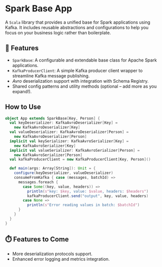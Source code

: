 # Spark Base App

A `Scala` library that provides a unified base for Spark applications using Kafka. It includes reusable abstractions and configurations to help you focus on your business logic rather than boilerplate.

## 🚀 Features

- `SparkBase`: A configurable and extendable base class for Apache Spark applications.
- `KafkaProducerClient`: A simple Kafka producer client wrapper to streamline Kafka message publishing.
- _Avro_ deserialization support with integration with Schema Registry.
- Shared config patterns and utility methods (optional – add more as you expand!).

## How to Use

````scala
object App extends SparkBase[Key, Person] {
  val keyDeserializer: KafkaAvroDeserializer[Key] =
    new KafkaAvroDeserializer[Key]
  val valueDeserializer: KafkaAvroDeserializer[Person] =
    new KafkaAvroDeserializer[Person]
  implicit val keySerializer: KafkaAvroSerializer[Key] =
    new KafkaAvroSerializer[Key]
  implicit val valueSerializer: KafkaAvroSerializer[Person] =
    new KafkaAvroSerializer[Person]
  val kafkaProducerClient = new KafkaProducerClient[Key, Person]()

  def main(args: Array[String]): Unit = {
    configure(keyDeserializer, valueDeserializer)
    consumeFromKafka { case (messages, batchId) =>
      messages.foreach {
        case Some((key, value, headers)) =>
          println(s"key: $key, value: $value, headers: $headers")
          kafkaProducerClient.send("output", key, value, headers)
        case None =>
          println(s"Error reading values in batch: $batchId")
      }
    }
  }
}
````

## ⏱️ Features to Come

- More deserialization protocols support.
- Enhanced error logging and metrics integration.